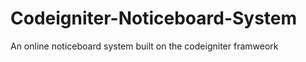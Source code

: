 # Codeigniter-Noticeboard-System



An online noticeboard system built on the codeigniter framweork



